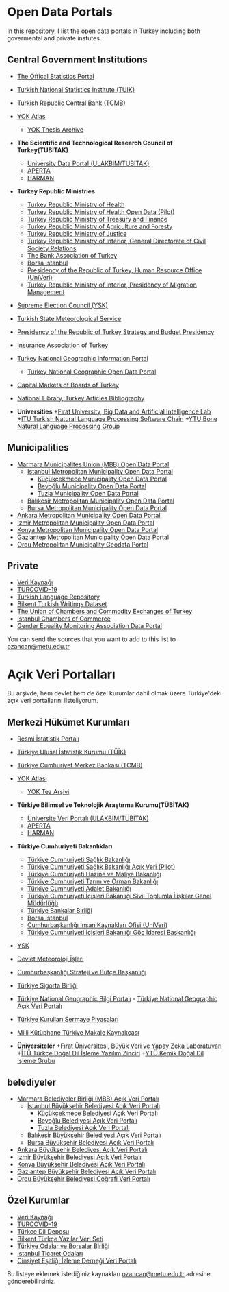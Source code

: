 # Open Data Portals

In this repository, I list the open data portals in Turkey including both govermental and private instutes. 

## Central Government Institutions

+ [The Offical Statistics Portal](https://www.resmiistatistik.gov.tr/)
+ [Turkish National Statistics Institute (TUIK)](https://www.tuik.gov.tr/)
+ [Turkish Republic Central Bank (TCMB)](https://evds2.tcmb.gov.tr/)

+ [YOK Atlas](https://yokatlas.yok.gov.tr/index.php)
    - [YOK Thesis Archive](https://tez.yok.gov.tr/UlusalTezMerkezi/)
 
+ **The Scientific and Technological Research Council of Turkey(TUBITAK)**
    + [University Data Portal (ULAKBIM/TUBITAK)](https://veri.ulakbim.gov.tr/index)
    + [APERTA](https://aperta.ulakbim.gov.tr/)
    + [HARMAN](https://harman.ulakbim.gov.tr/index)

+ **Turkey Republic Ministries**
    +  [Turkey Republic Ministry of Health](https://sbsgm.saglik.gov.tr/TR-93554/istatistikler.html)
    + [Turkey Republic Ministry of Health Open Data (Pilot)](https://sbsgm.saglik.gov.tr/TR-40297/acik-veri-portali--pilot-calisma.html)
    + [Turkey Republic Ministry of Treasury and Finance](https://www.hmb.gov.tr/kamu-finansmani-istatistikleri)
    + [Turkey Republic Ministry of Agriculture and Foresty](https://rip.tarimorman.gov.tr/Sayfa/Detay/650)
    + [Turkey Republic Ministry of Justice](https://adlisicil.adalet.gov.tr/Home/SayfaDetay/adl-istatistikler-yayin-arsivi)
    + [Turkey Republic Ministry of Interior, General Directorate of Civil Society Relations](https://www.siviltoplum.gov.tr/dernekler-bilgi-sistemi-derbis)
    + [The Bank Association of Turkey](https://verisistemi.tbb.org.tr/)
    + [Borsa Istanbul](https://datastore.borsaistanbul.com/)
    + [Presidency of the Republic of Turkey, Human Resource Office (UniVeri)](https://www.cbiko.gov.tr/projeler/uni-veri?process=sectionProfile&sectionProfile=38&variables=2)
    + [Turkey Republic Ministry of Interior, Presidency of Migration Management](https://www.goc.gov.tr/giris-cikis)
+ [Supreme Election Council (YSK)](https://acikveri.ysk.gov.tr/anasayfa) 
+ [Turkish State Meteorological Service](https://mgm.gov.tr/veridegerlendirme/il-ve-ilceler-istatistik.aspx)
+ [Presidency of the Republic of Turkey Strategy and Budget Presidency](https://www.sbb.gov.tr/temel-ekonomik-gostergeler/)
+ [Insurance Association of Turkey](https://www.tsb.org.tr/tr/sigorta-verileri-ve-mali-tablolar)
+ [Turkey National Geographic Information Portal](https://atlas.gov.tr/)
     - [Turkey National Geographic Open Data Portal](https://tucbskontrol.csb.gov.tr/TUCBSAcikVeri?)
+ [Capital Markets of Boards of Turkey](https://spk.gov.tr/istatistikler/istatistiksel-veriler)
+ [National Library, Turkey Articles Bibliography](https://makaleler.mkutup.gov.tr/Default.aspx)

+ **Universities**
    +[Fırat University, Big Data and Artificial Intelligence Lab](http://buyukveri.firat.edu.tr/veri-setleri/)
    +[ITU Turkish Natural Language Processing Software Chain](http://tools.nlp.itu.edu.tr/Datasets)
    +[YTU Bone Natural Language Processing Group](http://www.kemik.yildiz.edu.tr/veri_kumelenen.html)

## Municipalities 

+ [Marmara Municipalites Union (MBB) Open Data Portal](https://data.marmara.gov.tr/)
    + [Istanbul Metropolitan Municipality Open Data Portal](https://data.ibb.gov.tr/en/)
         + [Küçükçekmece Municipality Open Data Portal](https://acikveri.kucukcekmece.bel.tr/)
         + [Beyoğlu Municipality Open Data Portal](https://acikveri.beyoglu.bel.tr/)
         + [Tuzla Municipality Open Data Portal](https://veri.tuzla.bel.tr/)
    + [Balıkesir Metropolitan Municipality Open Data Portal](https://acikveri.balikesir.bel.tr/)
    + [Bursa Metropolitan Municipality Open Data Portal](https://acikyesil.bursa.bel.tr/)
+ [Ankara Metropolitan Municipality Open Data Portal](https://seffaf.ankara.bel.tr/)
+ [Izmir Metropolitan Municipality Open Data Portal](https://acikveri.bizizmir.com/)
+ [Konya Metropolitan Municipality Open Data Portal](https://acikveri.konya.bel.tr/)
+ [Gaziantep Metropolitan Municipality Open Data Portal](https://acikveri.gaziantep.bel.tr/)
+ [Ordu Metropolitan Municipality Geodata Portal](https://portal.ordu.bel.tr/ordubuyuksehirbelediyesi/maps)

## Private 

+ [Veri Kaynağı](https://www.verikaynagi.com/)
+ [TURCOVID-19](https://turcovid19.com/acikveri/)
+ [Turkish Language Repository](https://tdd.ai/?language=tr)
+ [Bilkent Turkish Writings Dataset](https://github.com/selimfirat/bilkent-turkish-writings-dataset)
+ [The Union of Chambers and Commodity Exchanges of Turkey](https://tobb.org.tr/FuarlarMudurlugu/Sayfalar/Istatistikler.php)
+ [Istanbul Chambers of Commerce](https://bilgibankasi.ito.org.tr/en/icoc-statistical-data/general)
+ [Gender Equality Monitoring Association Data Portal](https://veriportali.ceid.org.tr)

You can send the sources that you want to add to this list to [ozancan@metu.edu.tr](mailto::ozancan@metu.edu.tr)

# Açık Veri Portalları

Bu arşivde, hem devlet hem de özel kurumlar dahil olmak üzere Türkiye'deki açık veri portallarını listeliyorum.

## Merkezi Hükümet Kurumları

+ [Resmi İstatistik Portalı](https://www.resmiistatistik.gov.tr/)
+ [Türkiye Ulusal İstatistik Kurumu (TÜİK)](https://www.tuik.gov.tr/)
+ [Türkiye Cumhuriyet Merkez Bankası (TCMB)](https://evds2.tcmb.gov.tr/)

+ [YOK Atlası](https://yokatlas.yok.gov.tr/index.php)
     - [YOK Tez Arşivi](https://tez.yok.gov.tr/UlusalTezMerkezi/)
 
+ **Türkiye Bilimsel ve Teknolojik Araştırma Kurumu(TÜBİTAK)**
     + [Üniversite Veri Portalı (ULAKBİM/TÜBİTAK)](https://veri.ulakbim.gov.tr/index)
     + [APERTA](https://aperta.ulakbim.gov.tr/)
     + [HARMAN](https://harman.ulakbim.gov.tr/index)

+ **Türkiye Cumhuriyeti Bakanlıkları**
     + [Türkiye Cumhuriyeti Sağlık Bakanlığı](https://sbsgm.saglik.gov.tr/TR-93554/istatistikler.html)
     + [Türkiye Cumhuriyeti Sağlık Bakanlığı Açık Veri (Pilot)](https://sbsgm.saglik.gov.tr/TR-40297/acik-veri-portali--pilot-calisma.html)
     + [Türkiye Cumhuriyeti Hazine ve Maliye Bakanlığı](https://www.hmb.gov.tr/kamu-finansmani-istatistikleri)
     + [Türkiye Cumhuriyeti Tarım ve Orman Bakanlığı](https://rip.tarimorman.gov.tr/Sayfa/Detay/650)
     + [Türkiye Cumhuriyeti Adalet Bakanlığı](https://adlisicil.adalet.gov.tr/Home/SayfaDetay/adl-istatistikler-yayin-arsivi)
     + [Türkiye Cumhuriyeti İçişleri Bakanlığı Sivil Toplumla İlişkiler Genel Müdürlüğü](https://www.siviltoplum.gov.tr/dernekler-bilgi-sistemi-derbis)
     + [Türkiye Bankalar Birliği](https://verisistemi.tbb.org.tr/)
     + [Borsa İstanbul](https://datastore.borsaistanbul.com/)
     + [Cumhurbaşkanlığı İnsan Kaynakları Ofisi (UniVeri)](https://www.cbiko.gov.tr/projeler/uni-veri?process=sectionProfile&sectionProfile=38&variables=2)
     + [Türkiye Cumhuriyeti İçişleri Bakanlığı Göç İdaresi Başkanlığı](https://www.goc.gov.tr/giris-cikis)
+ [YSK](https://acikveri.ysk.gov.tr/anasayfa)
+ [Devlet Meteoroloji İşleri](https://mgm.gov.tr/veridegerlendirme/il-ve-ilceler-istatistik.aspx)
+ [Cumhurbaşkanlığı Strateji ve Bütçe Başkanlığı](https://www.sbb.gov.tr/temel-ekonomik-gostergeler/)
+ [Türkiye Sigorta Birliği](https://www.tsb.org.tr/tr/sigorta-verileri-ve-mali-tablolar)
+ [Türkiye National Geographic Bilgi Portalı](https://atlas.gov.tr/)
      - [Türkiye National Geographic Açık Veri Portalı](https://tucbskontrol.csb.gov.tr/TUCBSAcikVeri?)
+ [Türkiye Kurulları Sermaye Piyasaları](https://spk.gov.tr/istatistikler/istatistiksel-veriler)
+ [Milli Kütüphane Türkiye Makale Kaynakçası](https://makaler.mkutup.gov.tr/Default.aspx)

+ **Üniversiteler**
     +[Fırat Üniversitesi, Büyük Veri ve Yapay Zeka Laboratuvarı](http://buyukveri.firat.edu.tr/veri-setleri/)
     +[İTÜ Türkçe Doğal Dil İşleme Yazılım Zinciri](http://tools.nlp.itu.edu.tr/Datasets)
     +[YTÜ Kemik Doğal Dil İşleme Grubu](http://www.kemik.yildiz.edu.tr/veri_kumelenen.html)

## belediyeler

+ [Marmara Belediyeler Birliği (MBB) Açık Veri Portalı](https://data.marmara.gov.tr/)
     + [İstanbul Büyükşehir Belediyesi Açık Veri Portalı](https://data.ibb.gov.tr/en/)
          + [Küçükçekmece Belediyesi Açık Veri Portalı](https://acikveri.kucukçekmece.bel.tr/)
          + [Beyoğlu Belediyesi Açık Veri Portalı](https://acikveri.beyoglu.bel.tr/)
          + [Tuzla Belediyesi Açık Veri Portalı](https://veri.tuzla.bel.tr/)
     + [Balıkesir Büyükşehir Belediyesi Açık Veri Portalı](https://acikveri.balikesir.bel.tr/)
     + [Bursa Büyükşehir Belediyesi Açık Veri Portalı](https://acikyesil.bursa.bel.tr/)
+ [Ankara Büyükşehir Belediyesi Açık Veri Portalı](https://seffaf.ankara.bel.tr/)
+ [İzmir Büyükşehir Belediyesi Açık Veri Portalı](https://acikveri.bizizmir.com/)
+ [Konya Büyükşehir Belediyesi Açık Veri Portalı](https://acikveri.konya.bel.tr/)
+ [Gaziantep Büyükşehir Belediyesi Açık Veri Portalı](https://acikveri.gaziantep.bel.tr/)
+ [Ordu Büyükşehir Belediyesi Coğrafi Veri Portalı](https://portal.ordu.bel.tr/ordubuyuksehirbelediyesi/maps)

## Özel Kurumlar

+ [Veri Kaynağı](https://www.verikaynagi.com/)
+ [TURCOVID-19](https://turcovid19.com/acikveri/)
+ [Türkçe Dil Deposu](https://tdd.ai/?language=tr)
+ [Bilkent Türkçe Yazılar Veri Seti](https://github.com/selimfirat/bilkent-turkish-writings-dataset)
+ [Türkiye Odalar ve Borsalar Birliği](https://tobb.org.tr/FuarlarMudurlugu/Sayfalar/Istatistikler.php)
+ [İstanbul Ticaret Odaları](https://bilgibankasi.ito.org.tr/en/icoc-statistical-data/general)
+ [Cinsiyet Eşitliği İzleme Derneği Veri Portalı](https://veriportali.ceid.org.tr)

Bu listeye eklemek istediğiniz kaynakları [ozancan@metu.edu.tr](mailto::ozancan@metu.edu.tr) adresine gönderebilirsiniz.


